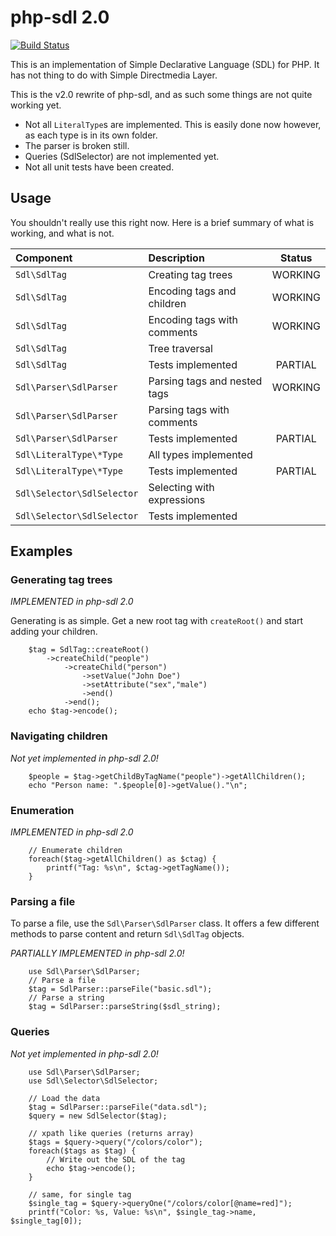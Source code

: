 php-sdl 2.0
===========

[![Build Status](https://travis-ci.org/noccylabs/php-sdl.png?branch=sdl2)](https://travis-ci.org/noccylabs/php-sdl)

This is an implementation of Simple Declarative Language (SDL) for PHP. It has
not thing to do with Simple Directmedia Layer.

This is the v2.0 rewrite of php-sdl, and as such some things are not quite
working yet.

 * Not all `LiteralType`s are implemented. This is easily done now however, as
   each type is in its own folder.
 * The parser is broken still. 
 * Queries (SdlSelector) are not implemented yet.
 * Not all unit tests have been created.

## Usage

You shouldn't really use this right now. Here is a brief summary of what is working,
and what is not.

| **Component**                 | **Description**              | **Status** |
|:------------------------------|:-----------------------------|:----------:|
| `Sdl\SdlTag`                  | Creating tag trees           | WORKING    |
| `Sdl\SdlTag`                  | Encoding tags and children   | WORKING    |
| `Sdl\SdlTag`                  | Encoding tags with comments  | WORKING    |
| `Sdl\SdlTag`                  | Tree traversal               |            |
| `Sdl\SdlTag`                  | Tests implemented            | PARTIAL    |
| `Sdl\Parser\SdlParser`        | Parsing tags and nested tags | WORKING    |
| `Sdl\Parser\SdlParser`        | Parsing tags with comments   |            |
| `Sdl\Parser\SdlParser`        | Tests implemented            | PARTIAL    |
| `Sdl\LiteralType\*Type`       | All types implemented        |            |
| `Sdl\LiteralType\*Type`       | Tests implemented            | PARTIAL    |
| `Sdl\Selector\SdlSelector`    | Selecting with expressions   |            |
| `Sdl\Selector\SdlSelector`    | Tests implemented            |            |

## Examples

### Generating tag trees

*IMPLEMENTED in php-sdl 2.0*

Generating is as simple. Get a new root tag with `createRoot()` and start 
adding your children.

        $tag = SdlTag::createRoot()
            ->createChild("people")
                ->createChild("person")
                    ->setValue("John Doe")
                    ->setAttribute("sex","male")
                    ->end()
                ->end();
        echo $tag->encode();

### Navigating children

*Not yet implemented in php-sdl 2.0!*

        $people = $tag->getChildByTagName("people")->getAllChildren();
        echo "Person name: ".$people[0]->getValue()."\n";

### Enumeration

*IMPLEMENTED in php-sdl 2.0*

        // Enumerate children
        foreach($tag->getAllChildren() as $ctag) {
            printf("Tag: %s\n", $ctag->getTagName());
        }

### Parsing a file

To parse a file, use the `Sdl\Parser\SdlParser` class. It offers a few different
methods to parse content and return `Sdl\SdlTag` objects.

*PARTIALLY IMPLEMENTED in php-sdl 2.0!*

        use Sdl\Parser\SdlParser;
        // Parse a file
        $tag = SdlParser::parseFile("basic.sdl");
        // Parse a string
        $tag = SdlParser::parseString($sdl_string);

### Queries

*Not yet implemented in php-sdl 2.0!*

        use Sdl\Parser\SdlParser;
        use Sdl\Selector\SdlSelector;

        // Load the data
        $tag = SdlParser::parseFile("data.sdl");
        $query = new SdlSelector($tag);
        
        // xpath like queries (returns array)
        $tags = $query->query("/colors/color");
        foreach($tags as $tag) {
            // Write out the SDL of the tag
            echo $tag->encode();
        }

        // same, for single tag
        $single_tag = $query->queryOne("/colors/color[@name=red]");
        printf("Color: %s, Value: %s\n", $single_tag->name, $single_tag[0]);

